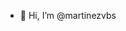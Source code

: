 - 👋 Hi, I’m @martinezvbs

<!---
martinezvbs/martinezvbs is a ✨ special ✨ repository because its `README.md` (this file) appears on your GitHub profile.
You can click the Preview link to take a look at your changes.
--->
